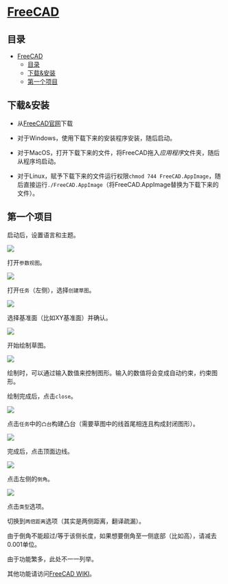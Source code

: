 # [FreeCAD](../README.md)

## 目录

- [FreeCAD](#freecad)
  - [目录](#目录)
  - [下载&安装](#下载安装)
  - [第一个项目](#第一个项目)

## 下载&安装

- 从[FreeCAD官网](https://freecad.org)下载

- 对于Windows，使用下载下来的安装程序安装，随后启动。

- 对于MacOS，打开下载下来的文件，将FreeCAD拖入*应用程序*文件夹，随后从程序坞启动。

- 对于Linux，赋予下载下来的文件运行权限`chmod 744 FreeCAD.AppImage`，随后直接运行`./FreeCAD.AppImage`（将FreeCAD.AppImage替换为下载下来的文件）。

## 第一个项目

启动后，设置语言和主题。

![](./RES/FreeCAD主界面.jpeg)

打开`参数视图`。

![](./RES/FreeCAD参数视图.jpeg)

打开`任务`（左侧），选择`创建草图`。

![](./RES/FreeCAD选择草图附加平面.jpeg)

选择基准面（比如XY基准面）并确认。

![](./RES/FreeCAD草图编辑界面.jpeg)

开始绘制草图。

![](./RES/FreeCAD编辑草图.jpeg)

绘制时，可以通过输入数值来控制图形。输入的数值将会变成自动约束，约束图形。

绘制完成后，点击`close`。

![](./RES/FreeCAD草图工具.jpeg)

点击`任务`中的`凸台`构建凸台（需要草图中的线首尾相连且构成封闭图形）。

![](./RES/FreeCAD凸台参数.jpeg)

完成后，点击顶面边线。

![](./RES/FreeCAD边缘工具.jpeg)

点击左侧的`倒角`。

![](./RES/FreeCAD倒角参数.jpeg)

点击`类型`选项。

切换到`两倍距离`选项（其实是两侧距离，翻译疏漏）。

由于倒角不能超过/等于该侧长度，如果想要倒角至一侧底部（比如高），请减去0.001单位。

由于功能繁多，此处不一一列举。

其他功能请访问[FreeCAD WIKI](https://wiki.freecad.org/User_hub/zh-cn)。

